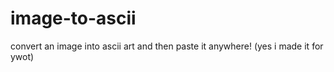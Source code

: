 # image-to-ascii
convert an image into ascii art and then paste it anywhere! (yes i made it for ywot)
